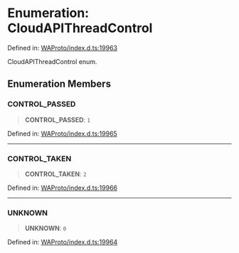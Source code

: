 # Enumeration: CloudAPIThreadControl

Defined in: [WAProto/index.d.ts:19963](https://github.com/Fokusdotid/Baileys/blob/deec6cc75a88a82eaeedf16b76aa9218b2c772e3/WAProto/index.d.ts#L19963)

CloudAPIThreadControl enum.

## Enumeration Members

### CONTROL\_PASSED

> **CONTROL\_PASSED**: `1`

Defined in: [WAProto/index.d.ts:19965](https://github.com/Fokusdotid/Baileys/blob/deec6cc75a88a82eaeedf16b76aa9218b2c772e3/WAProto/index.d.ts#L19965)

***

### CONTROL\_TAKEN

> **CONTROL\_TAKEN**: `2`

Defined in: [WAProto/index.d.ts:19966](https://github.com/Fokusdotid/Baileys/blob/deec6cc75a88a82eaeedf16b76aa9218b2c772e3/WAProto/index.d.ts#L19966)

***

### UNKNOWN

> **UNKNOWN**: `0`

Defined in: [WAProto/index.d.ts:19964](https://github.com/Fokusdotid/Baileys/blob/deec6cc75a88a82eaeedf16b76aa9218b2c772e3/WAProto/index.d.ts#L19964)
